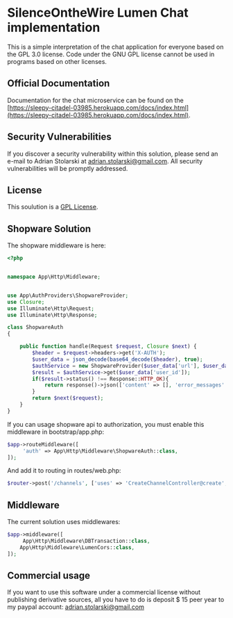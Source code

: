 # SilenceOntheWire Lumen Chat implementation

This is a simple interpretation of the chat application for everyone based on the GPL 3.0 license. Code under the GNU GPL license cannot be used in programs based on other licenses.
## Official Documentation

Documentation for the chat microservice can be found on the [https://sleepy-citadel-03985.herokuapp.com/docs/index.html](https://sleepy-citadel-03985.herokuapp.com/docs/index.html).

## Security Vulnerabilities

If you discover a security vulnerability within this solution, please send an e-mail to Adrian Stolarski at adrian.stolarski@gmail.com. All security vulnerabilities will be promptly addressed.

## License

This soulution is a [GPL License](https://en.wikipedia.org/wiki/GNU_General_Public_License).

## Shopware Solution

The shopware middleware is here:

```php
<?php


namespace App\Http\Middleware;


use App\AuthProviders\ShopwareProvider;
use Closure;
use Illuminate\Http\Request;
use Illuminate\Http\Response;

class ShopwareAuth
{

    public function handle(Request $request, Closure $next) {
        $header = $request->headers->get('X-AUTH');
        $user_data = json_decode(base64_decode($header), true);
        $authService = new ShopwareProvider($user_data['url'], $user_data['username'], $user_data['api_key']);
        $result = $authService->get($user_data['user_id']);
        if($result->status() !== Response::HTTP_OK){
            return response()->json(['content' => [], 'error_messages' => []], Response::HTTP_UNAUTHORIZED);
        }
        return $next($request);
    }
}
```

If you can usage shopware api to authorization, you must enable this middleware in bootstrap/app.php:

```php
$app->routeMiddleware([
     'auth' => App\Http\Middleware\ShopwareAuth::class,
]);
```

And add it to routing in routes/web.php:

```php
$router->post('/channels', ['uses' => 'CreateChannelController@create', 'middleware' => ['auth']]);
```

## Middleware

The current solution uses middlewares:

```php
$app->middleware([
     App\Http\Middleware\DBTransaction::class,
    App\Http\Middleware\LumenCors::class,
]);
```

## Commercial usage

If you want to use this software under a commercial license without publishing derivative sources, all you have to do is deposit $ 15 peer year to my paypal account: adrian.stolarski@gmail.com
